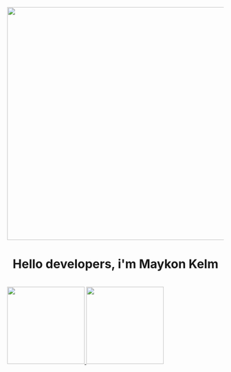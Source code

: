 <div>
  <img width="543" src="https://i.imgur.com/vXFxR58.png" align="center"><br>
  <h1 align="center"> Hello developers, i'm Maykon Kelm </h1>
<div/>
<div align="center">
  <a href="https://github.com/Maykonvk">
</div><br>
  <img height="180em" src="https://github-readme-stats.vercel.app/api?username=Maykonvk&show_icons=true&theme=blue-green&include_all_commits=true&count_private=true"/>
  <img height="180em" src="https://github-readme-stats.vercel.app/api/top-langs/?username=Maykonvk&layout=compact&langs_count=16&theme=blue-green"/>
